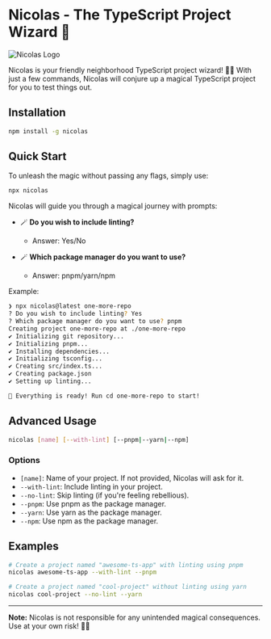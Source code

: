 # Nicolas - The TypeScript Project Wizard 🚀

![Nicolas Logo](https://placekitten.com/200/200)

Nicolas is your friendly neighborhood TypeScript project wizard! 🧙‍♂️ With just a few commands, Nicolas will conjure up a magical TypeScript project for you to test things out.

## Installation

```bash
npm install -g nicolas
```

## Quick Start

To unleash the magic without passing any flags, simply use:

```bash
npx nicolas
```

Nicolas will guide you through a magical journey with prompts:

- 🪄 **Do you wish to include linting?**

  - Answer: Yes/No

- 🪄 **Which package manager do you want to use?**
  - Answer: pnpm/yarn/npm

Example:

```bash
❯ npx nicolas@latest one-more-repo
? Do you wish to include linting? Yes
? Which package manager do you want to use? pnpm
Creating project one-more-repo at ./one-more-repo
✔ Initializing git repository...
✔ Initializing pnpm...
✔ Installing dependencies...
✔ Initializing tsconfig...
✔ Creating src/index.ts...
✔ Creating package.json
✔ Setting up linting...

🎉 Everything is ready! Run cd one-more-repo to start!

```

## Advanced Usage

```bash
nicolas [name] [--with-lint] [--pnpm|--yarn|--npm]
```

### Options

- `[name]`: Name of your project. If not provided, Nicolas will ask for it.
- `--with-lint`: Include linting in your project.
- `--no-lint`: Skip linting (if you're feeling rebellious).
- `--pnpm`: Use pnpm as the package manager.
- `--yarn`: Use yarn as the package manager.
- `--npm`: Use npm as the package manager.

## Examples

```bash
# Create a project named "awesome-ts-app" with linting using pnpm
nicolas awesome-ts-app --with-lint --pnpm

# Create a project named "cool-project" without linting using yarn
nicolas cool-project --no-lint --yarn
```

---

**Note:** Nicolas is not responsible for any unintended magical consequences. Use at your own risk! 🧙‍♂️

